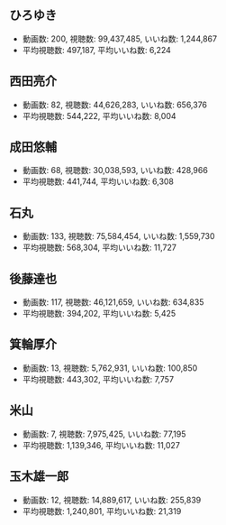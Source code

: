## ひろゆき

-   動画数: 200, 視聴数: 99,437,485, いいね数: 1,244,867
-   平均視聴数: 497,187, 平均いいね数: 6,224

## 西田亮介

-   動画数: 82, 視聴数: 44,626,283, いいね数: 656,376
-   平均視聴数: 544,222, 平均いいね数: 8,004

## 成田悠輔

-   動画数: 68, 視聴数: 30,038,593, いいね数: 428,966
-   平均視聴数: 441,744, 平均いいね数: 6,308

## 石丸

-   動画数: 133, 視聴数: 75,584,454, いいね数: 1,559,730
-   平均視聴数: 568,304, 平均いいね数: 11,727

## 後藤達也

-   動画数: 117, 視聴数: 46,121,659, いいね数: 634,835
-   平均視聴数: 394,202, 平均いいね数: 5,425

## 箕輪厚介

-   動画数: 13, 視聴数: 5,762,931, いいね数: 100,850
-   平均視聴数: 443,302, 平均いいね数: 7,757

## 米山

-   動画数: 7, 視聴数: 7,975,425, いいね数: 77,195
-   平均視聴数: 1,139,346, 平均いいね数: 11,027

## 玉木雄一郎

-   動画数: 12, 視聴数: 14,889,617, いいね数: 255,839
-   平均視聴数: 1,240,801, 平均いいね数: 21,319
